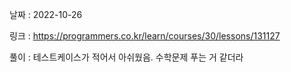 날짜 : 2022-10-26

링크 : https://programmers.co.kr/learn/courses/30/lessons/131127

풀이 :
테스트케이스가 적어서 아쉬웠음.
수학문제 푸는 거 같더라
